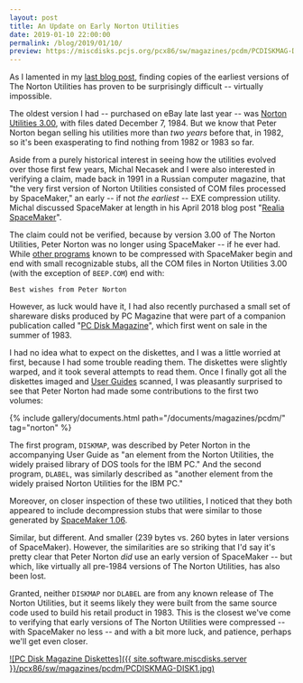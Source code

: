 ```yaml
---
layout: post
title: An Update on Early Norton Utilities
date: 2019-01-10 22:00:00
permalink: /blog/2019/01/10/
preview: https://miscdisks.pcjs.org/pcx86/sw/magazines/pcdm/PCDISKMAG-DISK1.jpg
---
```


As I lamented in my [last blog post](/blog/2018/12/28/), finding copies of the earliest versions
of The Norton Utilities has proven to be surprisingly difficult -- virtually impossible.

The oldest version I had -- purchased on eBay late last year -- was [Norton Utilities 3.00](/software/pcx86/util/norton/3.00/),
with files dated December 7, 1984.  But we know that Peter Norton began selling his utilities more than *two years*
before that, in 1982, so it's been exasperating to find nothing from 1982 or 1983 so far.

Aside from a purely historical interest in seeing how the utilities evolved over those first few years,
Michal Necasek and I were also interested in verifying a claim, made back in 1991 in a Russian computer
magazine, that "the very first version of Norton Utilities consisted of COM files processed by SpaceMaker,"
an early -- if not *the earliest* -- EXE compression utility.  Michal discussed SpaceMaker at length in
his April 2018 blog post "[Realia SpaceMaker](http://www.os2museum.com/wp/realia-spacemaker/)".

The claim could not be verified, because by version 3.00 of The Norton Utilities, Peter Norton was no
longer using SpaceMaker -- if he ever had.  While [other programs](http://www.os2museum.com/wp/spacemaker-update/)
known to be compressed with SpaceMaker begin and end with small recognizable stubs, all the COM files in
Norton Utilities 3.00 (with the exception of `BEEP.COM`) end with:

    Best wishes from Peter Norton

However, as luck would have it, I had also recently purchased a small set of shareware disks produced by
PC Magazine that were part of a companion publication called "[PC Disk Magazine](/software/pcx86/sw/magazines/pcdm/)",
which first went on sale in the summer of 1983.

I had no idea what to expect on the diskettes, and I was a little worried at first, because I had some trouble
reading them.  The diskettes were slightly warped, and it took several attempts to read them.  Once I finally got all
the diskettes imaged and [User Guides](/documents/magazines/pcdm/) scanned, I was pleasantly surprised to see that
Peter Norton had made some contributions to the first two volumes:

{% include gallery/documents.html path="/documents/magazines/pcdm/" tag="norton" %}

The first program, `DISKMAP`, was described by Peter Norton in the accompanying User Guide as
"an element from the Norton Utilities, the widely praised library of DOS tools for the IBM PC."
And the second program, `DLABEL`, was similarly described as "another element from the widely
praised Norton Utilities for the IBM PC."

Moreover, on closer inspection of these two utilities, I noticed that they both appeared to include
decompression stubs that were similar to those generated by [SpaceMaker 1.06](/software/pcx86/util/other/spacemaker/1.06/).

Similar, but different.  And smaller (239 bytes vs. 260 bytes in later versions of SpaceMaker).  However,
the similarities are so striking that I'd say it's pretty clear that Peter Norton *did* use an early version 
of SpaceMaker -- but which, like virtually all pre-1984 versions of The Norton Utilities, has also been lost.

Granted, neither `DISKMAP` nor `DLABEL` are from any known release of The Norton Utilities, but it seems
likely they were built from the same source code used to build his retail product in 1983.  This is the closest
we've come to verifying that early versions of The Norton Utilities were compressed -- with SpaceMaker no less --
and with a bit more luck, and patience, perhaps we'll get even closer.

[![PC Disk Magazine Diskettes]({{ site.software.miscdisks.server }}/pcx86/sw/magazines/pcdm/PCDISKMAG-DISK1.jpg)](/software/pcx86/sw/magazines/pcdm/)
